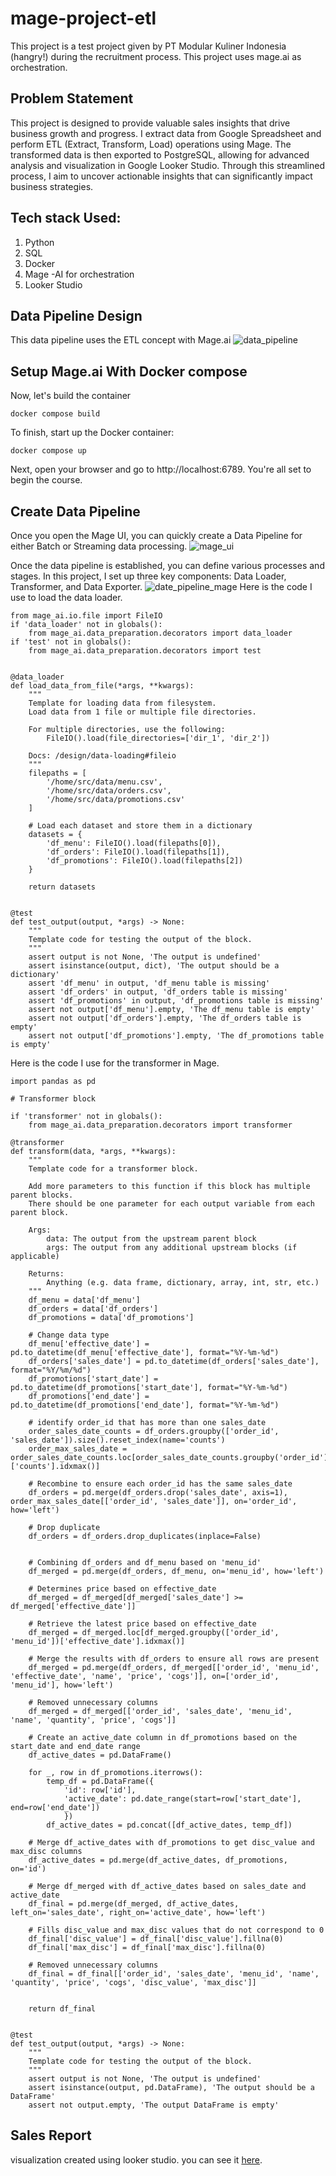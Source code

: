 # mage-project-etl
This project is a test project given by PT Modular Kuliner Indonesia (hangry!) during the recruitment process. This project uses mage.ai as orchestration.

## Problem Statement
This project is designed to provide valuable sales insights that drive business growth and progress. I extract data from Google Spreadsheet and perform ETL (Extract, Transform, Load) operations using Mage. The transformed data is then exported to PostgreSQL, allowing for advanced analysis and visualization in Google Looker Studio. Through this streamlined process, I aim to uncover actionable insights that can significantly impact business strategies.

## Tech stack Used:
1. Python
2. SQL
3. Docker
4. Mage -AI for orchestration
5. Looker Studio

## Data Pipeline Design
This data pipeline uses the ETL concept with Mage.ai
![data_pipeline](assets/designs_pipeline.png)

## Setup Mage.ai With Docker compose
Now, let's build the container
```
docker compose build
```
To finish, start up the Docker container:
```
docker compose up
```
Next, open your browser and go to http://localhost:6789. You're all set to begin the course.

## Create Data Pipeline
Once you open the Mage UI, you can quickly create a Data Pipeline for either Batch or Streaming data processing.
![mage_ui](assets/create_pipeline.png)

Once the data pipeline is established, you can define various processes and stages. In this project, I set up three key components: Data Loader, Transformer, and Data Exporter.
![date_pipeline_mage](assets/Edit_pipeline.PNG)
Here is the code I use to load the data loader.
```
from mage_ai.io.file import FileIO
if 'data_loader' not in globals():
    from mage_ai.data_preparation.decorators import data_loader
if 'test' not in globals():
    from mage_ai.data_preparation.decorators import test


@data_loader
def load_data_from_file(*args, **kwargs):
    """
    Template for loading data from filesystem.
    Load data from 1 file or multiple file directories.

    For multiple directories, use the following:
        FileIO().load(file_directories=['dir_1', 'dir_2'])

    Docs: /design/data-loading#fileio
    """
    filepaths = [
        '/home/src/data/menu.csv',
        '/home/src/data/orders.csv',
        '/home/src/data/promotions.csv'
    ]

    # Load each dataset and store them in a dictionary
    datasets = {
        'df_menu': FileIO().load(filepaths[0]),
        'df_orders': FileIO().load(filepaths[1]),
        'df_promotions': FileIO().load(filepaths[2])
    }

    return datasets


@test
def test_output(output, *args) -> None:
    """
    Template code for testing the output of the block.
    """
    assert output is not None, 'The output is undefined'
    assert isinstance(output, dict), 'The output should be a dictionary'
    assert 'df_menu' in output, 'df_menu table is missing'
    assert 'df_orders' in output, 'df_orders table is missing'
    assert 'df_promotions' in output, 'df_promotions table is missing'
    assert not output['df_menu'].empty, 'The df_menu table is empty'
    assert not output['df_orders'].empty, 'The df_orders table is empty'
    assert not output['df_promotions'].empty, 'The df_promotions table is empty'

```

Here is the code I use for the transformer in Mage.

```
import pandas as pd

# Transformer block

if 'transformer' not in globals():
    from mage_ai.data_preparation.decorators import transformer

@transformer
def transform(data, *args, **kwargs):
    """
    Template code for a transformer block.

    Add more parameters to this function if this block has multiple parent blocks.
    There should be one parameter for each output variable from each parent block.

    Args:
        data: The output from the upstream parent block
        args: The output from any additional upstream blocks (if applicable)

    Returns:
        Anything (e.g. data frame, dictionary, array, int, str, etc.)
    """
    df_menu = data['df_menu']
    df_orders = data['df_orders']
    df_promotions = data['df_promotions']
    
    # Change data type
    df_menu['effective_date'] = pd.to_datetime(df_menu['effective_date'], format="%Y-%m-%d")
    df_orders['sales_date'] = pd.to_datetime(df_orders['sales_date'], format="%Y/%m/%d")
    df_promotions['start_date'] = pd.to_datetime(df_promotions['start_date'], format="%Y-%m-%d")
    df_promotions['end_date'] = pd.to_datetime(df_promotions['end_date'], format="%Y-%m-%d")

    # identify order_id that has more than one sales_date
    order_sales_date_counts = df_orders.groupby(['order_id', 'sales_date']).size().reset_index(name='counts')
    order_max_sales_date = order_sales_date_counts.loc[order_sales_date_counts.groupby('order_id')['counts'].idxmax()]

    # Recombine to ensure each order_id has the same sales_date
    df_orders = pd.merge(df_orders.drop('sales_date', axis=1), order_max_sales_date[['order_id', 'sales_date']], on='order_id', how='left')

    # Drop duplicate
    df_orders = df_orders.drop_duplicates(inplace=False)


    # Combining df_orders and df_menu based on 'menu_id'
    df_merged = pd.merge(df_orders, df_menu, on='menu_id', how='left')

    # Determines price based on effective_date
    df_merged = df_merged[df_merged['sales_date'] >= df_merged['effective_date']]

    # Retrieve the latest price based on effective_date
    df_merged = df_merged.loc[df_merged.groupby(['order_id', 'menu_id'])['effective_date'].idxmax()]

    # Merge the results with df_orders to ensure all rows are present
    df_merged = pd.merge(df_orders, df_merged[['order_id', 'menu_id', 'effective_date', 'name', 'price', 'cogs']], on=['order_id', 'menu_id'], how='left')

    # Removed unnecessary columns
    df_merged = df_merged[['order_id', 'sales_date', 'menu_id', 'name', 'quantity', 'price', 'cogs']]

    # Create an active_date column in df_promotions based on the start_date and end_date range
    df_active_dates = pd.DataFrame()

    for _, row in df_promotions.iterrows():
        temp_df = pd.DataFrame({
            'id': row['id'],
            'active_date': pd.date_range(start=row['start_date'], end=row['end_date'])
            })
        df_active_dates = pd.concat([df_active_dates, temp_df])

    # Merge df_active_dates with df_promotions to get disc_value and max_disc columns
    df_active_dates = pd.merge(df_active_dates, df_promotions, on='id')

    # Merge df_merged with df_active_dates based on sales_date and active_date
    df_final = pd.merge(df_merged, df_active_dates, left_on='sales_date', right_on='active_date', how='left')

    # Fills disc_value and max_disc values ​​that do not correspond to 0
    df_final['disc_value'] = df_final['disc_value'].fillna(0)
    df_final['max_disc'] = df_final['max_disc'].fillna(0)

    # Removed unnecessary columns
    df_final = df_final[['order_id', 'sales_date', 'menu_id', 'name', 'quantity', 'price', 'cogs', 'disc_value', 'max_disc']]


    return df_final


@test
def test_output(output, *args) -> None:
    """
    Template code for testing the output of the block.
    """
    assert output is not None, 'The output is undefined'
    assert isinstance(output, pd.DataFrame), 'The output should be a DataFrame'
    assert not output.empty, 'The output DataFrame is empty'
```




## Sales Report
visualization created using looker studio. you can see it [here](https://lookerstudio.google.com/reporting/8cd12d77-9892-4b36-8f08-4ff0ccbf4e09).
